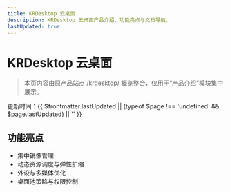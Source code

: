 ```yaml
---
title: KRDesktop 云桌面
description: KRDesktop 云桌面产品介绍、功能亮点与文档导航。
lastUpdated: true
---
```


# KRDesktop 云桌面

> 本页内容由原产品站点 /krdesktop/ 概览整合，仅用于“产品介绍”模块集中展示。 <Term name="KRDesktop" desc="桌面虚拟化交付平台" descEn="Desktop Virtualization Delivery Platform" full="KRDesktop 云桌面" fullEn="KRDesktop Cloud Desktop" />

<div class="page-updated">更新时间：{{ $frontmatter.lastUpdated || (typeof $page !== 'undefined' && $page.lastUpdated) || '' }}</div>

## 功能亮点
- 集中镜像管理 <Term name="镜像" desc="创建虚拟机或桌面模板的基础介质" descEn="Base media to create VM / desktop templates" full="镜像" fullEn="Image" />
- 动态资源调度与弹性扩缩 <Term name="弹性扩缩" desc="根据负载自动扩容或缩容资源" descEn="Automatically scale resources based on workload" full="弹性伸缩" fullEn="Autoscaling" />
- 外设与多媒体优化 <Term name="多媒体优化" desc="降低音视频传输延迟的协议与策略" descEn="Protocols and strategies to reduce A/V latency" full="多媒体优化" fullEn="Multimedia Optimization" />
- 桌面池策略与权限控制 <Term name="桌面池" desc="按策略批量管理桌面实例的逻辑集合" descEn="Logical collection managing desktops in batch by policy" full="桌面池" fullEn="Desktop Pool" />

<ProductQuickLinks />

<!-- 兼容旧锚点（隐藏） -->
<h2 id="概览" style="display:none"></h2>
<h2 id="核心特性占位" style="display:none"></h2>
<h2 id="典型架构占位" style="display:none"></h2>
<h2 id="许可模式占位" style="display:none"></h2>
